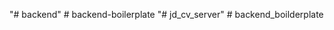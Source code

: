 "# backend" 
#   b a c k e n d - b o i l e r p l a t e  
 "# jd_cv_server" 
#   b a c k e n d _ b o i l d e r p l a t e  
 